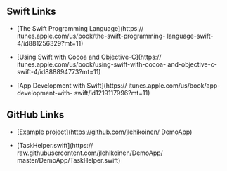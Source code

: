 ## Swift Links

* [The Swift Programming Language](https://
itunes.apple.com/us/book/the-swift-programming- language-swift-4/id881256329?mt=11)

* [Using Swift with Cocoa and Objective-C](https:// itunes.apple.com/us/book/using-swift-with-cocoa- and-objective-c-swift-4/id888894773?mt=11)

* [App Development with Swift](https:// itunes.apple.com/us/book/app-development-with- swift/id1219117996?mt=11)

## GitHub Links

* [Example project](https://github.com/jlehikoinen/
DemoApp)

* [TaskHelper.swift](https:// raw.githubusercontent.com/jlehikoinen/DemoApp/ master/DemoApp/TaskHelper.swift)

